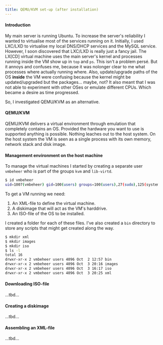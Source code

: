```yaml
---
title: QEMU/KVM set-up (after installation)
---
```


#### Introduction
My main server is running Ubuntu. To increase the server's reliability I wanted to virtualise most of the services
running on it. Initially, I used LXC/LXD to virtualise my local DNS/DHCP services and the MySQL service.
However, I soon discovered that LXC/LXD is really just a fancy jail. The LX[CD] virtual machine uses the main server's
kernel and processes running inside the VM show up in `top` and `ps`. This isn't a problem persé. But it annoys and
confuses me, because it was nolonger clear to me what processes where actually running where.
Also, update/upgrade paths of the OS **inside** the VM were confusing because the kernel might be updated/upgraded
but the packages... maybe, not?
It also meant that I was not able to experiment with other OSes or emulate different CPUs. Which became a desire as
time progressed.

So, I investigated QEMU/KVM as an alternative.

#### QEMU/KVM
QEMU/KVM delivers a virtual environment through emulation that completely contains an OS.
Provided the hardware you want to use is supported anything is possible.
Nothing leaches out to the host system. On the host system the VM is seen as a single process with its own
memory, network stack and disk image.

#### Management environment on the host machine
To manage the virtual machines I started by creating a separate user `vmbeheer` who is part of the
groups `kvm` and `lib-virtd`.

```bash
$ id vmbeheer
uid=1007(vmbeheer) gid=100(users) groups=100(users),27(sudo),125(systemd-journal),115(kvm),131(libvirtd)
```

To get a VM running we need:

1. An XML-file to define the virtual machine.
1. A diskimage that will act as the VM's harddrive.
1. An ISO-file of the OS to be installed.

I created a folder for each of these files. I've also created a `bin` directory to store any scripts
that might get created along the way.

```bash
$ mkdir xml
$ mkdir images
$ mkdir iso
$ ls -l
total 16
drwxr-xr-x 2 vmbeheer users 4096 Oct  2 12:57 bin
drwxr-xr-x 2 vmbeheer users 4096 Oct  3 20:16 images
drwxr-xr-x 2 vmbeheer users 4096 Oct  3 16:17 iso
drwxr-xr-x 2 vmbeheer users 4096 Oct  3 20:25 xml
```

#### Downloading ISO-file
...tbd...

#### Creating a diskimage
...tbd...

#### Assembling an XML-file
...tbd...
